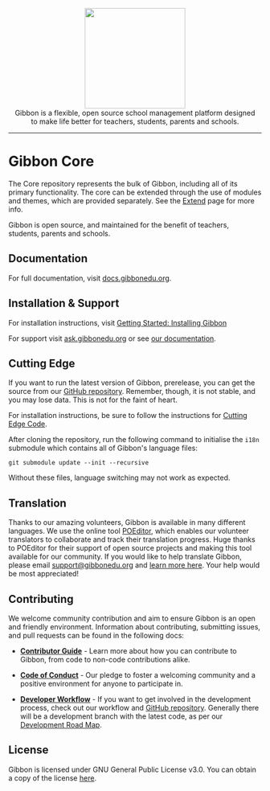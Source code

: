 <p align="center">
    <a href="https://gibbonedu.org/" target="_blank"><img width="200" src="https://gibbonedu.org/img/gibbon-logo.png"></a><br>
    Gibbon is a flexible, open source school management platform designed <br>
    to make life better for teachers, students, parents and schools.
</p>

------

Gibbon Core
===========
The Core repository represents the bulk of Gibbon, including all of its primary functionality. The core can be extended through the use of modules and themes, which are provided separately. See the [Extend](https://gibbonedu.org/extend/) page for more info.

Gibbon is open source, and maintained for the benefit of teachers, students, parents and schools.

## Documentation

For full documentation, visit [docs.gibbonedu.org](https://docs.gibbonedu.org).

## Installation & Support

For installation instructions, visit [Getting Started: Installing Gibbon](https://docs.gibbonedu.org/introduction/installing-gibbon)

For support visit [ask.gibbonedu.org](https://ask.gibbonedu.org) or see [our documentation](https://docs.gibbonedu.org).

## Cutting Edge
If you want to run the latest version of Gibbon, prerelease, you can get the source from our [GitHub repository](https://github.com/GibbonEdu/core). Remember, though, it is not stable, and you may lose data. This is not for the faint of heart.

For installation instructions, be sure to follow the instructions for [Cutting Edge Code](https://docs.gibbonedu.org/introduction/installation-options/cutting-edge-code).

After cloning the repository, run the following command to initialise the `i18n` submodule which contains all of Gibbon's language files:

```
git submodule update --init --recursive
```

Without these files, language switching may not work as expected.

## Translation

Thanks to our amazing volunteers, Gibbon is available in many different languages. We use the online tool [POEditor](https://poeditor.com), which enables our volunteer translators to collaborate and track their translation progress. Huge thanks to POEditor for their support of open source projects and making this tool available for our community. If you would like to help translate Gibbon, please email support@gibbonedu.org and [learn more here](https://gibbonedu.org/about/#languages). Your help would be most appreciated!

## Contributing

We welcome community contribution and aim to ensure Gibbon is an open and friendly environment. Information about contributing, submitting issues, and pull requests can be found in the following docs:

- [**Contributor Guide**](https://github.com/GibbonEdu/core/blob/master/.github/CONTRIBUTING.md) - Learn more about how you can contribute to Gibbon, from code to non-code contributions alike.

- [**Code of Conduct**](https://github.com/GibbonEdu/core/blob/master/.github/CODE_OF_CONDUCT.md) - Our pledge to foster a welcoming community and a positive environment for anyone to participate in.

- [**Developer Workflow**](https://docs.gibbonedu.org/development/getting-started/developer-workflow) - If you want to get involved in the development process, check out our workflow and [GitHub repository](https://github.com/GibbonEdu/core). Generally there will be a development branch with the latest code, as per our [Development Road Map](https://docs.gibbonedu.org/development/gibbon-road-map).

## License

Gibbon is licensed under GNU General Public License v3.0. You can obtain a copy of the license [here](https://github.com/GibbonEdu/core/blob/master/LICENSE).

